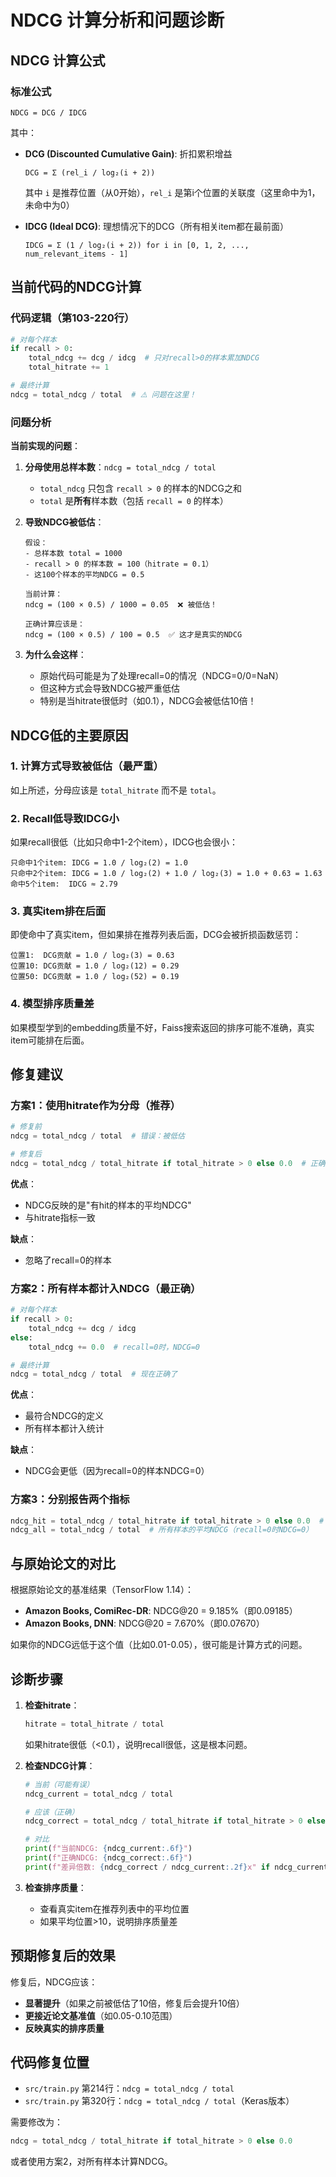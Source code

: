 # NDCG 计算分析和问题诊断

## NDCG 计算公式

### 标准公式

```
NDCG = DCG / IDCG
```

其中：
- **DCG (Discounted Cumulative Gain)**: 折扣累积增益
  ```
  DCG = Σ (rel_i / log₂(i + 2))
  ```
  其中 `i` 是推荐位置（从0开始），`rel_i` 是第i个位置的关联度（这里命中为1，未命中为0）

- **IDCG (Ideal DCG)**: 理想情况下的DCG（所有相关item都在最前面）
  ```
  IDCG = Σ (1 / log₂(i + 2)) for i in [0, 1, 2, ..., num_relevant_items - 1]
  ```

## 当前代码的NDCG计算

### 代码逻辑（第103-220行）

```python
# 对每个样本
if recall > 0:
    total_ndcg += dcg / idcg  # 只对recall>0的样本累加NDCG
    total_hitrate += 1

# 最终计算
ndcg = total_ndcg / total  # ⚠️ 问题在这里！
```

### 问题分析

**当前实现的问题**：

1. **分母使用总样本数**：`ndcg = total_ndcg / total`
   - `total_ndcg` 只包含 `recall > 0` 的样本的NDCG之和
   - `total` 是**所有**样本数（包括 `recall = 0` 的样本）

2. **导致NDCG被低估**：
   ```
   假设：
   - 总样本数 total = 1000
   - recall > 0 的样本数 = 100（hitrate = 0.1）
   - 这100个样本的平均NDCG = 0.5
   
   当前计算：
   ndcg = (100 × 0.5) / 1000 = 0.05  ❌ 被低估！
   
   正确计算应该是：
   ndcg = (100 × 0.5) / 100 = 0.5  ✅ 这才是真实的NDCG
   ```

3. **为什么会这样**：
   - 原始代码可能是为了处理recall=0的情况（NDCG=0/0=NaN）
   - 但这种方式会导致NDCG被严重低估
   - 特别是当hitrate很低时（如0.1），NDCG会被低估10倍！

## NDCG低的主要原因

### 1. 计算方式导致被低估（最严重）

如上所述，分母应该是 `total_hitrate` 而不是 `total`。

### 2. Recall低导致IDCG小

如果recall很低（比如只命中1-2个item），IDCG也会很小：
```
只命中1个item: IDCG = 1.0 / log₂(2) = 1.0
只命中2个item: IDCG = 1.0 / log₂(2) + 1.0 / log₂(3) = 1.0 + 0.63 = 1.63
命中5个item:  IDCG ≈ 2.79
```

### 3. 真实item排在后面

即使命中了真实item，但如果排在推荐列表后面，DCG会被折损函数惩罚：
```
位置1:  DCG贡献 = 1.0 / log₂(3) = 0.63
位置10: DCG贡献 = 1.0 / log₂(12) = 0.29
位置50: DCG贡献 = 1.0 / log₂(52) = 0.19
```

### 4. 模型排序质量差

如果模型学到的embedding质量不好，Faiss搜索返回的排序可能不准确，真实item可能排在后面。

## 修复建议

### 方案1：使用hitrate作为分母（推荐）

```python
# 修复前
ndcg = total_ndcg / total  # 错误：被低估

# 修复后
ndcg = total_ndcg / total_hitrate if total_hitrate > 0 else 0.0  # 正确
```

**优点**：
- NDCG反映的是"有hit的样本的平均NDCG"
- 与hitrate指标一致

**缺点**：
- 忽略了recall=0的样本

### 方案2：所有样本都计入NDCG（最正确）

```python
# 对每个样本
if recall > 0:
    total_ndcg += dcg / idcg
else:
    total_ndcg += 0.0  # recall=0时，NDCG=0

# 最终计算
ndcg = total_ndcg / total  # 现在正确了
```

**优点**：
- 最符合NDCG的定义
- 所有样本都计入统计

**缺点**：
- NDCG会更低（因为recall=0的样本NDCG=0）

### 方案3：分别报告两个指标

```python
ndcg_hit = total_ndcg / total_hitrate if total_hitrate > 0 else 0.0  # 有hit样本的平均NDCG
ndcg_all = total_ndcg / total  # 所有样本的平均NDCG（recall=0时NDCG=0）
```

## 与原始论文的对比

根据原始论文的基准结果（TensorFlow 1.14）：
- **Amazon Books, ComiRec-DR**: NDCG@20 = 9.185%（即0.09185）
- **Amazon Books, DNN**: NDCG@20 = 7.670%（即0.07670）

如果你的NDCG远低于这个值（比如0.01-0.05），很可能是计算方式的问题。

## 诊断步骤

1. **检查hitrate**：
   ```python
   hitrate = total_hitrate / total
   ```
   如果hitrate很低（<0.1），说明recall很低，这是根本问题。

2. **检查NDCG计算**：
   ```python
   # 当前（可能有误）
   ndcg_current = total_ndcg / total
   
   # 应该（正确）
   ndcg_correct = total_ndcg / total_hitrate if total_hitrate > 0 else 0.0
   
   # 对比
   print(f"当前NDCG: {ndcg_current:.6f}")
   print(f"正确NDCG: {ndcg_correct:.6f}")
   print(f"差异倍数: {ndcg_correct / ndcg_current:.2f}x" if ndcg_current > 0 else "N/A")
   ```

3. **检查排序质量**：
   - 查看真实item在推荐列表中的平均位置
   - 如果平均位置>10，说明排序质量差

## 预期修复后的效果

修复后，NDCG应该：
- **显著提升**（如果之前被低估了10倍，修复后会提升10倍）
- **更接近论文基准值**（如0.05-0.10范围）
- **反映真实的排序质量**

## 代码修复位置

- `src/train.py` 第214行：`ndcg = total_ndcg / total`
- `src/train.py` 第320行：`ndcg = total_ndcg / total`（Keras版本）

需要修改为：
```python
ndcg = total_ndcg / total_hitrate if total_hitrate > 0 else 0.0
```

或者使用方案2，对所有样本计算NDCG。

